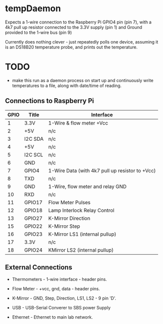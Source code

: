 tempDaemon
==========

Expects a 1-wire connection to the Raspberry Pi GPIO4 pin (pin 7), with a 4k7
pull up resistor connected to the 3.3V supply (pin 1) and Ground provided
to the 1-wire bus (pin 9)

Currently does nothing clever - just repeatedly polls one device, assuming
it is an DS18B20 temperature probe, and prints
out the temperature.

TODO
====
  * make this run as a daemon process on start up and continuously write
  temperatures to a file, along with date/time of reading.



Connections to Raspberry Pi
---------------------------

|GPIO	       	|Title	 |Interface|
|---------------|--------|---------|
|1	    	|3.3V	 |1-Wire & flow meter +Vcc|
|2		|+5V	 |n/c|
|3		|I2C SDA |	 n/c|
|4		|+5V 	 |n/c|
|5		|I2C SCL|	 n/c|
|6		|GND 	| n/c|
|7		|GPIO4	|1-Wire Data (with 4k7 pull up resistor to +Vcc)|
|8		|TXD	|n/c|
|9		|GND	|1-Wire, flow meter and relay GND|
|10		|RXD	|n/c|
|11		|GPIO17	|Flow Meter Pulses|
|12		|GPIO18  |Lamp Interlock Relay Control|
|13		|GPIO27	|K-Mirror Direction|
|15		|GPIO22	|K-Mirror Step|
|16		|GPIO23	|K-Mirror LS1 (internal pullup)|
|17		|3.3V	|n/c|
|18		|GPIO24	|KMirror LS2 (internal pullup)|

External Connections
--------------------

 * Thermometers - 1-wire interface - header pins.
 * Flow Meter - +vcc, gnd, data - header pins.
 * K-Mirror - GND, Step, Direction, LS1, LS2 - 9 pin 'D'.

 * USB - USB-Serial Converer to SBS power Supply
 * Ethernet - Ethernet to main lab network.

